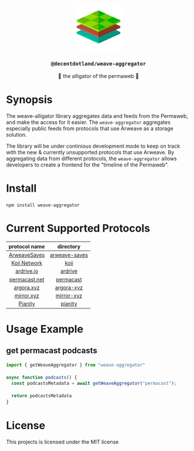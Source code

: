 <p align="center">
  <a href="https://decent.land">
    <img src="./src/utils/img/logo25.png" height="124">
  </a>
  <h3 align="center"><code>@decentdotland/weave-aggregator</code></h3>
  <p align="center">🐊 the alligator of the permaweb 🐊</p>
</p>

# Synopsis
The weave-alligator library aggregates data and feeds from the Permaweb, and make the access for it easier. The `weave-aggregator` aggregates especially public feeds from protocols that use Arweave as a storage solution.

The library will be under continious development mode to keep on track with the new & currently unsupported protocols that use Arweave. By aggregating data from different protocols, the `weave-aggregator` allows developers to create a frontend for the "timeline of the Permaweb".

# Install

`npm install weave-aggregator `

# Current Supported Protocols

| protocol name |   directory   |
| :-----------: |:-------------:| 
| [ArweaveSaves](https://github.com/xylophonez/arweave-saves)  | [arweave-saves](./src/arweave-saves)| 
| [Koii Network](https://koi.rocks)             | [koii](./src/koii)        | 
| [ardrive.io](https://ardrive.io)             |[ardrive](./src/ardrive)     |
| [permacast.net](https://permacast.net)             | [permacast](./src/permacast)    | 
| [argora.xyz](https://argora.xyz)             | [argora-xyz](./src/argora-xyz) | 
| [mirror.xyz](https://mirror.xyz)             | [mirror-xyz](./src/mirror-xyz)|
| [Pianity](https://pianity.com)             | [pianity](./src/pianity)|


# Usage Example

## get permacast podcasts

```js
import { getWeaveAggregator } from "weave-aggregator"

async function podcasts() {
  const podcastsMetadata = await getWeaveAggregator("permacast");

  return podcastsMetadata
}

```

# License
This projects is licensed under the MIT license




